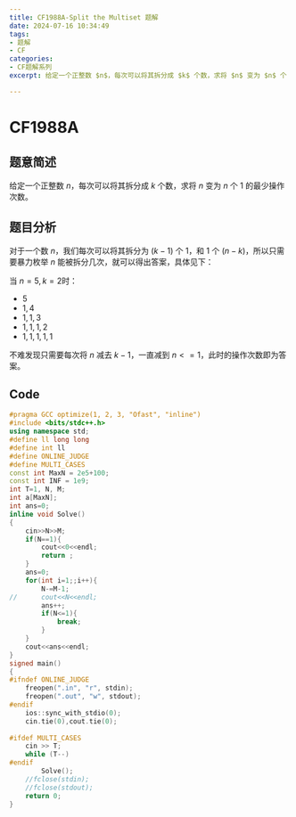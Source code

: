 ```yaml
---
title: CF1988A-Split the Multiset 题解
date: 2024-07-16 10:34:49
tags:
- 题解
- CF
categories:
- CF题解系列
excerpt: 给定一个正整数 $n$，每次可以将其拆分成 $k$ 个数，求将 $n$ 变为 $n$ 个 $1$ 的最少操作次数。

---
```

# CF1988A
## 题意简述
给定一个正整数 $n$，每次可以将其拆分成 $k$ 个数，求将 $n$ 变为 $n$ 个 $1$ 的最少操作次数。
## 题目分析
对于一个数 $n$，我们每次可以将其拆分为 $(k-1)$ 个 $1$，和 $1$ 个 $(n-k)$，所以只需要暴力枚举 $n$ 能被拆分几次，就可以得出答案，具体见下：

当 $n=5,k=2$时：
- $5$
- $1,4$
- $1,1,3$
- $1,1,1,2$
- $1,1,1,1,1$

不难发现只需要每次将 $n$ 减去 $k-1$，一直减到 $n<=1$，此时的操作次数即为答案。
## Code
```cpp
#pragma GCC optimize(1, 2, 3, "Ofast", "inline")
#include <bits/stdc++.h>
using namespace std;
#define ll long long
#define int ll
#define ONLINE_JUDGE
#define MULTI_CASES
const int MaxN = 2e5+100;
const int INF = 1e9;
int T=1, N, M;
int a[MaxN];
int ans=0;
inline void Solve()
{
	cin>>N>>M;
	if(N==1){
		cout<<0<<endl;
		return ;
	}
	ans=0;
	for(int i=1;;i++){
		N-=M-1;
//		cout<<N<<endl;
		ans++;
		if(N<=1){
			break;
		}
	}
	cout<<ans<<endl;
}
signed main()
{
#ifndef ONLINE_JUDGE
	freopen(".in", "r", stdin);
	freopen(".out", "w", stdout);
#endif
	ios::sync_with_stdio(0);
	cin.tie(0),cout.tie(0);
	
#ifdef MULTI_CASES
	cin >> T;
	while (T--)
#endif
		Solve();
	//fclose(stdin);
	//fclose(stdout);
	return 0;
}
```